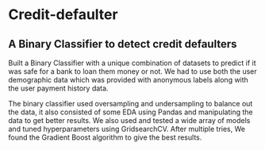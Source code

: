 # Credit-defaulter

## A Binary Classifier to detect credit defaulters

Built a Binary Classifier with a unique combination of datasets to predict if it was safe for a bank to loan them money or not. We had to use both the user demographic data which was provided with anonymous labels along with the user payment history data. 

The binary classifier used oversampling and undersampling to balance out the data, it also consisted of some EDA using Pandas and manipulating the data to get better results. 
We also used and tested a wide array of models and tuned hyperparameters using GridsearchCV. After multiple tries, We found the Gradient Boost algorithm to give the best results. 

